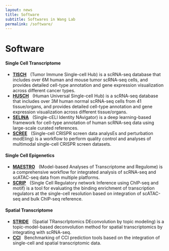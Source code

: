 ```yaml
---
layout: news
title: Software
subtitle: Softwares in Wang Lab
permalink: /software/
---
```


# Software
#### Single Cell Transcriptome
- [**TISCH**](http://tisch.comp-genomics.org) &nbsp;
(Tumor Immune Single-cell Hub) is a scRNA-seq database that includes over 6M human and mouse tumor scRNA-seq cells, and provides detailed cell-type annotation and gene expression visualization across different cancer types.
- [**HUSCH**](http://husch.comp-genomics.org) &nbsp;
(Human Universal Single-cell Hub) is a scRNA-seq database that includes over 3M human normal scRNA-seq cells from 41 tissue/organs, and provides detailed cell-type annotation and gene expression visualization across different tissue/organs.
- [**SELINA**](https://github.com/wanglabtongji/SELINA.py) &nbsp;
(Single-cELl Identity NAvigator) is a deep learning-based framework for cell-type annotation of human scRNA-seq data using large-scale curated references. 
- [**SCREE**](https://github.com/wanglabtongji/SCREE/) &nbsp;
(Single-cell CRISPR screen data analysEs and perturbation modEling) is a workflow to perform quality control and analyses of multimodal single-cell CRISPR screen datasets.

#### Single Cell Epigenetics
- [**MAESTRO**](http://github.com/liulab-dfci/MAESTRO) &nbsp;
(Model-based Analyses of Transcriptome and Regulome) is a comprehensive workflow for integrated analysis of scRNA-seq and scATAC-seq data from multiple platforms.
- [**SCRIP**](https://github.com/wanglabtongji/SCRIP) &nbsp;
(Single Cell Regulatory network Inference using ChIP-seq and motif) is a tool for evaluating the binding enrichment of transcription regulators at the single-cell resolution based on integration of scATAC-seq and bulk ChIP-seq reference.

#### Spatial Transcriptome
- [**STRIDE**](https://github.com/wanglabtongji/STRIDE) &nbsp;
(Spatial TRanscrIptomics DEconvolution by topic modeling) is a topic-model-based deconvolution method for spatial transcriptomics by integrating with scRNA-seq.
- [**CCI**](https://github.com/wanglabtongji/CCI) &nbsp;
Benchmarking of CCI prediction tools based on the integration of single-cell and spatial transcriptomic data.